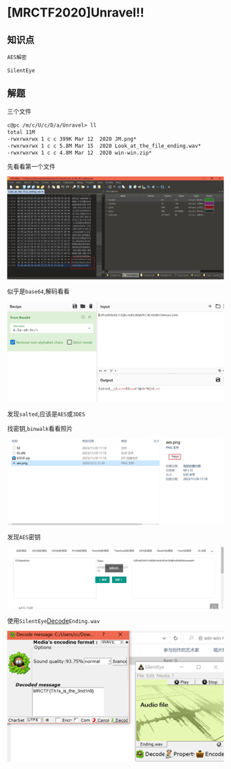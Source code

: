 # [MRCTF2020]Unravel!!

## 知识点

`AES解密`

`SilentEye`

## 解题

三个文件

```
c@pc /m/c/U/c/D/a/Unravel> ll
total 11M
-rwxrwxrwx 1 c c 399K Mar 12  2020 JM.png*
-rwxrwxrwx 1 c c 5.8M Mar 15  2020 Look_at_the_file_ending.wav*
-rwxrwxrwx 1 c c 4.8M Mar 12  2020 win-win.zip*
```

先看看第一个文件

![image-20231130105832762](./img/73-1.png)

似乎是`base64`,解码看看

![image-20231130111631531](./img/73-2.png)

发现`salted`,应该是`AES`或`3DES`

找密钥,`binwalk`看看照片

![image-20231130111834449](./img/73-3.png)

发现`AES`密钥

![image-20231130112245185](./img/73-4.png)

使用`SilentEye`[Decode](https://so.csdn.net/so/search?q=Decode&spm=1001.2101.3001.7020)`Ending.wav`

![image-20231130112427165](./img/73-5.png)